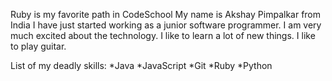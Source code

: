 Ruby is my favorite path in CodeSchool
My name is Akshay Pimpalkar from India
I have just started working as a junior software programmer.
I am very much excited about the technology. I like to learn a lot of new things.
I like to play guitar.

List of my deadly skills:
*Java
*JavaScript
*Git
*Ruby
*Python
